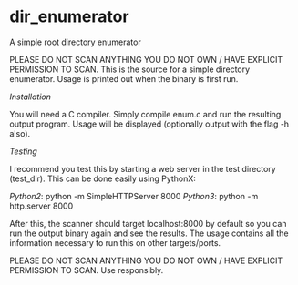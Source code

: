 # dir_enumerator
A simple root directory enumerator

PLEASE DO NOT SCAN ANYTHING YOU DO NOT OWN / HAVE EXPLICIT PERMISSION TO SCAN.
This is the source for a simple directory enumerator. Usage is printed out when the binary is first run.

*Installation*

You will need a C compiler. Simply compile enum.c and run the resulting output program. Usage will be displayed (optionally output with the flag -h also).

*Testing*

I recommend you test this by starting a web server in the test directory (test_dir). This can be done easily using PythonX:

  _Python2_: python -m SimpleHTTPServer 8000
  _Python3_: python -m http.server 8000
  
After this, the scanner should target localhost:8000 by default so you can run the output binary again and see the results.
The usage contains all the information necessary to run this on other targets/ports.

PLEASE DO NOT SCAN ANYTHING YOU DO NOT OWN / HAVE EXPLICIT PERMISSION TO SCAN.
Use responsibly.
